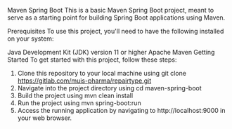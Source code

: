 Maven Spring Boot
This is a basic Maven Spring Boot project, meant to serve as a starting point for building Spring Boot applications using Maven.

Prerequisites
To use this project, you'll need to have the following installed on your system:

Java Development Kit (JDK) version 11 or higher
Apache Maven
Getting Started
To get started with this project, follow these steps:

1. Clone this repository to your local machine using git clone https://gitlab.com/muis-pharma/repairtype.git 
2. Navigate into the project directory using cd maven-spring-boot
3. Build the project using mvn clean install
4. Run the project using mvn spring-boot:run
5. Access the running application by navigating to http://localhost:9000 in your web browser.